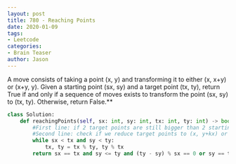```yaml
---
layout: post
title: 780 - Reaching Points
date: 2020-01-09
tags:
- Leetcode
categories:
- Brain Teaser
author: Jason
---
```

A move consists of taking a point (x, y) and transforming it to either (x, x+y) or (x+y, y). Given a starting point (sx, sy) and a target point (tx, ty), return True if and only if a sequence of moves exists to transform the point (sx, sy) to (tx, ty). Otherwise, return False.**

```python
class Solution:
    def reachingPoints(self, sx: int, sy: int, tx: int, ty: int) -> bool:
        #First line: if 2 target points are still bigger than 2 starting point, we reduce target points.
        #Second line: check if we reduce target points to (x, y+kx) or (x+ky, y)
        while sx < tx and sy < ty:
            tx, ty = tx % ty, ty % tx
        return sx == tx and sy <= ty and (ty - sy) % sx == 0 or sy == ty and sx <= tx and (tx - sx) % sy == 0
```
